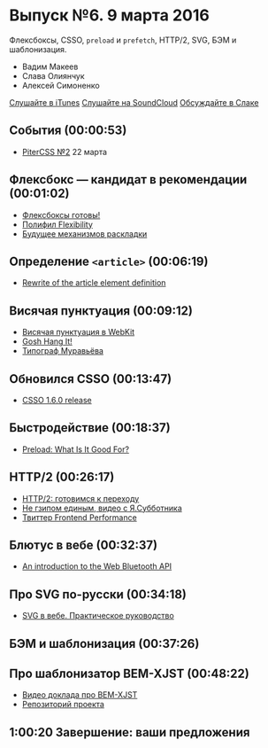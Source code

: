 # Выпуск №6. 9 марта 2016

Флексбоксы, CSSO, `preload` и `prefetch`, HTTP/2, SVG, БЭМ и шаблонизация.

- Вадим Макеев
- Слава Олиянчук
- Алексей Симоненко

[Слушайте в iTunes](https://itunes.apple.com/ru/podcast/veb-standarty/id1080500016)
[Слушайте на SoundCloud](https://soundcloud.com/web-standards/episode-6)
[Обсуждайте в Слаке](http://slack.web-standards.ru/)

## События (00:00:53)

- [PiterCSS №2](https://pitercss.timepad.ru/event/298243/) 22 марта

## Флексбокс — кандидат в рекомендации (00:01:02)

- [Флексбоксы готовы!](http://css-live.ru/vecssti-s-polej/fleksboksy-gotovy.html)
- [Полифил Flexibility](https://github.com/jonathantneal/flexibility)
- [Будущее механизмов раскладки](https://youtu.be/ZEd7bEqe6iI)

## Определение `<article>` (00:06:19)

- [Rewrite of the article element definition](http://stevefaulkner.github.io/article/)

## Висячая пунктуация (00:09:12)

- [Висячая пунктуация в WebKit](https://twitter.com/grorgwork/status/705546895528034305)
- [Gosh Hang It!](https://github.com/liamdanger/gosh-hang-it)
- [Типограф Муравьёва](http://mdash.ru/)

## Обновился CSSO (00:13:47)

- [CSSO 1.6.0 release](https://github.com/css/csso/releases/tag/v1.6.0)

## Быстродействие (00:18:37)

- [Preload: What Is It Good For?](https://www.smashingmagazine.com/2016/02/preload-what-is-it-good-for/)

## HTTP/2 (00:26:17)

- [HTTP/2: готовимся к переходу](https://habrahabr.ru/company/selectel/blog/278167/)
- [Не гзипом единым, видео с Я.Субботника](https://youtu.be/n3gtj7veL3I?t=17670)
- [Твиттер Frontend Performance](https://twitter.com/perfception)

## Блютус в вебе (00:32:37)

- [An introduction to the Web Bluetooth API](https://dev.opera.com/articles/web-bluetooth-intro/)

## Про SVG по-русски (00:34:18)

- [SVG в вебе. Практическое руководство](https://svgontheweb.com/ru/)

## БЭМ и шаблонизация (00:37:26)

## Про шаблонизатор BEM-XJST (00:48:22)

- [Видео доклада про BEM-XJST](https://youtu.be/n3gtj7veL3I?t=21268)
- [Репозиторий проекта](https://github.com/bem/bem-xjst)

## 1:00:20 Завершение: ваши предложения
